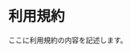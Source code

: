 <!DOCTYPE html>
<html lang="en">
<head>
    <meta charset="UTF-8">
    <meta name="viewport" content="width=device-width, initial-scale=1.0">
    <title>利用規約</title>
</head>
<body>
    <h1>利用規約</h1>
    <p>ここに利用規約の内容を記述します。</p>
</body>
</html>
